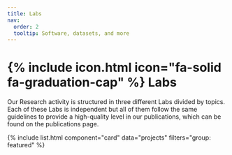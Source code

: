 ```yaml
---
title: Labs
nav:
  order: 2
  tooltip: Software, datasets, and more
---
```


# {% include icon.html icon="fa-solid  fa-graduation-cap" %} Labs

Our Research activity is structured in three different Labs divided by topics. Each of these Labs is independent but all of them follow the same guidelines to provide a high-quality level in our publications, which can be found on the publications page.



<!-- ## Featured -->

{% include list.html component="card" data="projects" filters="group: featured" %}

